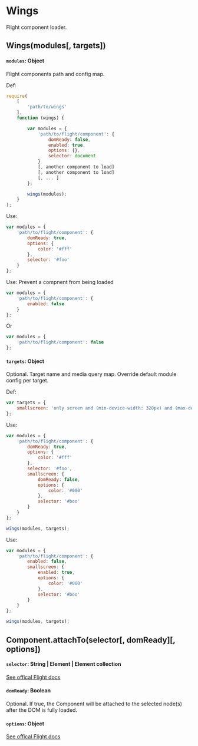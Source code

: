 # Wings

Flight component loader.

## Wings(modules[, targets])

#### `modules`: Object

Flight components path and config map.

Def:

```js
require(
	[
		'path/to/wings'
	],
	function (wings) {

		var modules = {
			'path/to/flight/component': {
				domReady: false,
				enabled: true,
				options: {},
				selector: document
			}
			[, another component to load]
			[, another component to load]
			[, ... ]
		};

		wings(modules);
	}
);
```

Use: 

```js
var modules = {
	'path/to/flight/component': {
		domReady: true,
		options: {
			color: '#fff'
		},
		selector: '#foo'
	}
};
```
Use: Prevent a compnent from being loaded

```js
var modules = {
	'path/to/flight/component': {
		enabled: false
	}
};
```
Or

```js
var modules = {
	'path/to/flight/component': false
};
```

#### `targets`: Object

Optional. Target name and media query map. Override default module config per target.

Def:

```js
var targets = {
	smallscreen: 'only screen and (min-device-width: 320px) and (max-device-width: 767px)'
};
```

Use:

```js
var modules = {
	'path/to/flight/component': {
		domReady: true,
		options: {
			color: '#fff'
		},
		selector: '#foo',
		smallscreen: {
			domReady: false,
			options: {
				color: '#000'
			},
			selector: '#boo'
		}
	}
};

wings(modules, targets);
```

Use:

```js
var modules = {
	'path/to/flight/component': {
		enabled: false,
		smallscreen: {
			enabled: true,
			options: {
				color: '#000'
			},
			selector: '#boo'
		}
	}
};

wings(modules, targets);
```

####

## Component.attachTo(selector[, domReady][, options])

#### `selector`: String | Element | Element collection

[See offical Flight docs](https://github.com/flightjs/flight/blob/master/doc/component_api.md#selector-string--element--element-collection)

#### `domReady`: Boolean

Optional. If true, the Component will be attached to the selected node(s) after the DOM is fully loaded.

#### `options`: Object

[See offical Flight docs](https://github.com/flightjs/flight/blob/master/doc/component_api.md#options-object)